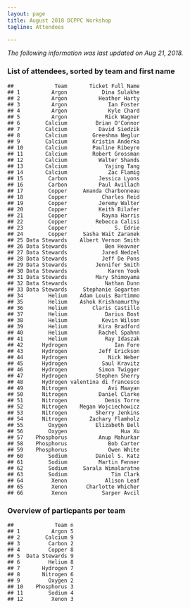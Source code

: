 ```yaml
---
layout: page
title: August 2018 DCPPC Workshop 
tagline: Attendees

---
```


*The following information was last updated on Aug 21, 2018.*

### List of attendees, sorted by team and first name

    ##             Team       Ticket Full Name
    ## 1          Argon           Dina Sulakhe
    ## 2          Argon          Heather Harty
    ## 3          Argon             Ian Foster
    ## 4          Argon             Kyle Chard
    ## 5          Argon            Rick Wagner
    ## 6        Calcium         Brian O'Connor
    ## 7        Calcium          David Siedzik
    ## 8        Calcium        Greeshma Neglur
    ## 9        Calcium        Kristin Anderka
    ## 10       Calcium        Pauline Ribeyre
    ## 11       Calcium        Robert Grossman
    ## 12       Calcium          Walter Shands
    ## 13       Calcium            Yajing Tang
    ## 14       Calcium             Zac Flamig
    ## 15        Carbon          Jessica Lyons
    ## 16        Carbon          Paul Avillach
    ## 17        Copper     Amanda Charbonneau
    ## 18        Copper           Charles Reid
    ## 19        Copper          Jeremy Walter
    ## 20        Copper          Keith Bilafer
    ## 21        Copper           Rayna Harris
    ## 22        Copper         Rebecca Calisi
    ## 23        Copper               S. Edrie
    ## 24        Copper     Sasha Wait Zaranek
    ## 25 Data Stewards    Albert Vernon Smith
    ## 26 Data Stewards            Ben Heavner
    ## 27 Data Stewards           Jared Nedzel
    ## 28 Data Stewards           Jeff De Pons
    ## 29 Data Stewards         Jennifer Smith
    ## 30 Data Stewards             Karen Yook
    ## 31 Data Stewards         Mary Shimoyama
    ## 32 Data Stewards            Nathan Dunn
    ## 33 Data Stewards     Stephanie Gogarten
    ## 34        Helium    Adam Louis Bartimmo
    ## 35        Helium    Ashok Krishnamurthy
    ## 36        Helium        Claris Castillo
    ## 37        Helium            Darius Bost
    ## 38        Helium           Kevin Wilson
    ## 39        Helium          Kira Bradford
    ## 40        Helium          Rachel Spahnn
    ## 41        Helium            Ray Idaszak
    ## 42      Hydrogen               Ian Fore
    ## 43      Hydrogen          Jeff Erickson
    ## 44      Hydrogen             Nick Weber
    ## 45      Hydrogen           Saul Kravitz
    ## 46      Hydrogen          Simon Twigger
    ## 47      Hydrogen         Stephen Sherry
    ## 48      Hydrogen valentina di francesco
    ## 49      Nitrogen             Avi Maayan
    ## 50      Nitrogen          Daniel Clarke
    ## 51      Nitrogen            Denis Torre
    ## 52      Nitrogen    Megan Wojciechowicz
    ## 53      Nitrogen         Sherry Jenkins
    ## 54      Nitrogen       Zachary Flamholz
    ## 55        Oxygen         Elizabeth Bell
    ## 56        Oxygen                 Hua Xu
    ## 57    Phosphorus          Anup Mahurkar
    ## 58    Phosphorus             Bob Carter
    ## 59    Phosphorus             Owen White
    ## 60        Sodium         Daniel S. Katz
    ## 61        Sodium          Martin Fenner
    ## 62        Sodium     Sarala Wimalaratne
    ## 63        Sodium              Tim Clark
    ## 64         Xenon            Alison Leaf
    ## 65         Xenon      Charlotte Whicher
    ## 66         Xenon           Sarper Avcil

### Overview of particpants per team

    ##             Team n
    ## 1          Argon 5
    ## 2        Calcium 9
    ## 3         Carbon 2
    ## 4         Copper 8
    ## 5  Data Stewards 9
    ## 6         Helium 8
    ## 7       Hydrogen 7
    ## 8       Nitrogen 6
    ## 9         Oxygen 2
    ## 10    Phosphorus 3
    ## 11        Sodium 4
    ## 12         Xenon 3
